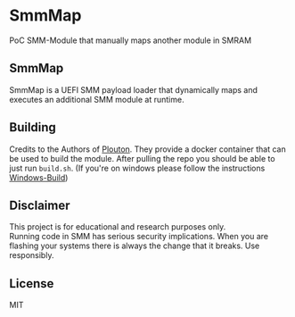 # SmmMap
PoC SMM-Module that manually maps another module in SMRAM

## SmmMap
SmmMap is a UEFI SMM payload loader that dynamically maps and executes an additional SMM module at runtime.

## Building

Credits to the Authors of [Plouton](https://github.com/pRain1337/plouton/tree/main/Plouton-UEFI#option-1-building-on-docker-windows-linux-os-x). They provide a docker container that can be used to build the module. 
After pulling the repo you should be able to just run `build.sh`. (If you're on windows please follow the instructions [Windows-Build](https://github.com/pRain1337/plouton/tree/main/Plouton-UEFI#option-2-building-on-windows))

## Disclaimer

This project is for educational and research purposes only.  
Running code in SMM has serious security implications. When you are flashing your systems there is always the change that it breaks. Use responsibly.

## License

MIT
